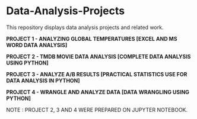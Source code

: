 # Data-Analysis-Projects
This repository displays data analysis projects and related work.

**PROJECT 1  - ANALYZING GLOBAL TEMPERATURES [EXCEL AND MS WORD DATA ANALYSIS]**

**PROJECT 2  - TMDB MOVIE DATA ANALYSIS [COMPLETE DATA ANALYSIS USING PYTHON]**

**PROJECT 3  - ANALYZE A/B RESULTS [PRACTICAL STATISTICS USE FOR DATA ANALYSIS IN PYTHON]**

**PROJECT 4  - WRANGLE AND ANALYZE DATA [DATA WRANGLING USING PYTHON]**


NOTE : PROJECT 2, 3 AND 4 WERE PREPARED ON JUPYTER NOTEBOOK.
